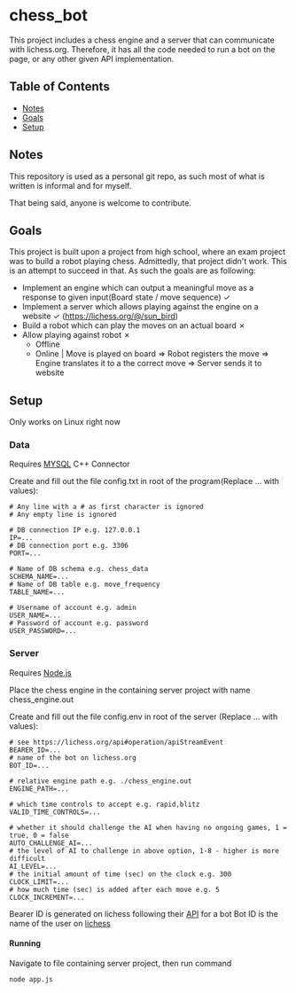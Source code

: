 # chess_bot
This project includes a chess engine and a server that can communicate with lichess.org. Therefore, it has all the code needed to run a bot on the page, or any other given API implementation.

## Table of Contents
* [Notes](#notes)
* [Goals](#goals)
* [Setup](#setup)

## Notes
This repository is used as a personal git repo, as such most of what is written is informal and for myself. 

That being said, anyone is welcome to contribute.

## Goals
This project is built upon a project from high school, where an exam project was to build a robot playing chess. Admittedly, that project didn't work. This is an attempt to succeed in that.
As such the goals are as following:
* Implement an engine which can output a meaningful move as a response to given input(Board state / move sequence) ✓
* Implement a server which allows playing against the engine on a website ✓ (https://lichess.org/@/sun_bird)
* Build a robot which can play the moves on an actual board ✗
* Allow playing against robot ✗
  * Offline
  * Online | Move is played on board => Robot registers the move => Engine translates it to a the correct move => Server sends it to website

## Setup
Only works on Linux right now

### Data

Requires [MYSQL](https://dev.mysql.com/downloads/connector/cpp/) C++ Connector

Create and fill out the file config.txt in root of the program(Replace ... with values):

```properties
# Any line with a # as first character is ignored
# Any empty line is ignored

# DB connection IP e.g. 127.0.0.1
IP=...
# DB connection port e.g. 3306
PORT=...

# Name of DB schema e.g. chess_data
SCHEMA_NAME=...
# Name of DB table e.g. move_frequency
TABLE_NAME=...

# Username of account e.g. admin
USER_NAME=...
# Password of account e.g. password
USER_PASSWORD=...
```

### Server
Requires [Node.js](https://nodejs.org)

Place the chess engine in the containing server project with name chess_engine.out

Create and fill out the file config.env in root of the server (Replace ... with values):
```properties
# see https://lichess.org/api#operation/apiStreamEvent
BEARER_ID=...
# name of the bot on lichess.org
BOT_ID=...

# relative engine path e.g. ./chess_engine.out
ENGINE_PATH=...

# which time controls to accept e.g. rapid,blitz
VALID_TIME_CONTROLS=...

# whether it should challenge the AI when having no ongoing games, 1 = true, 0 = false
AUTO_CHALLENGE_AI=...
# the level of AI to challenge in above option, 1-8 - higher is more difficult
AI_LEVEL=...
# the initial amount of time (sec) on the clock e.g. 300
CLOCK_LIMIT=...
# how much time (sec) is added after each move e.g. 5
CLOCK_INCREMENT=...
```
Bearer ID is generated on lichess following their [API](https://lichess.org/api#operation/botAccountUpgrade) for a bot
Bot ID is the name of the user on [lichess](https://lichess.org)

#### Running
Navigate to file containing server project, then run command
``` 
node app.js
```
